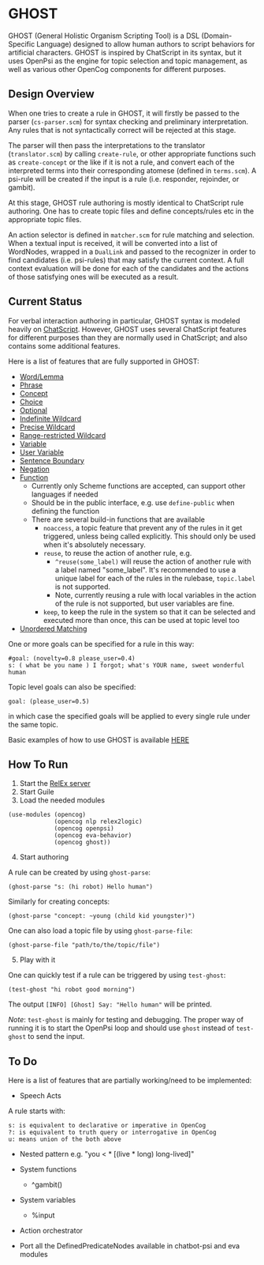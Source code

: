 # GHOST

GHOST (General Holistic Organism Scripting Tool) is a DSL (Domain-Specific
Language) designed to allow human authors to script behaviors for artificial
characters. GHOST is inspired by ChatScript in its syntax, but it uses OpenPsi
as the engine for topic selection and topic management, as well as various
other OpenCog components for different purposes.

## Design Overview

When one tries to create a rule in GHOST, it will firstly be passed to the
parser (`cs-parser.scm`) for syntax checking and preliminary interpretation.
Any rules that is not syntactically correct will be rejected at this stage.

The parser will then pass the interpretations to the translator (`translator.scm`)
by calling `create-rule`, or other appropriate functions such as `create-concept`
or the like if it is not a rule, and convert each of the interpreted terms into
their corresponding atomese (defined in `terms.scm`). A psi-rule will be created
if the input is a rule (i.e. responder, rejoinder, or gambit).

At this stage, GHOST rule authoring is mostly identical to ChatScript rule authoring.
One has to create topic files and define concepts/rules etc in the appropriate
topic files.

An action selector is defined in `matcher.scm` for rule matching and selection.
When a textual input is received, it will be converted into a list of WordNodes,
wrapped in a `DualLink` and passed to the recognizer in order to find candidates
(i.e. psi-rules) that may satisfy the current context. A full context evaluation
will be done for each of the candidates and the actions of those satisfying ones
will be executed as a result.

## Current Status

For verbal interaction authoring in particular, GHOST syntax is modeled heavily
on [ChatScript](https://github.com/bwilcox-1234/ChatScript/blob/master/WIKI/ChatScript-Basic-User-Manual.md#rules).
However, GHOST uses several ChatScript features for different purposes than
they are normally used in ChatScript; and also contains some additional features.

Here is a list of features that are fully supported in GHOST:
- [Word/Lemma](https://github.com/bwilcox-1234/ChatScript/blob/master/WIKI/ChatScript-Basic-User-Manual.md#canonization)
- [Phrase](https://github.com/bwilcox-1234/ChatScript/blob/master/WIKI/ChatScript-Basic-User-Manual.md#proper-names)
- [Concept](https://github.com/bwilcox-1234/ChatScript/blob/master/WIKI/ChatScript-Basic-User-Manual.md#concepts)
- [Choice](https://github.com/bwilcox-1234/ChatScript/blob/master/WIKI/ChatScript-Basic-User-Manual.md#choices--)
- [Optional](https://github.com/bwilcox-1234/ChatScript/blob/master/WIKI/ChatScript-Basic-User-Manual.md#optional-words--)
- [Indefinite Wildcard](https://github.com/bwilcox-1234/ChatScript/blob/master/WIKI/ChatScript-Basic-User-Manual.md#simple-indefinite-wildcards-)
- [Precise Wildcard](https://github.com/bwilcox-1234/ChatScript/blob/master/WIKI/ChatScript-Basic-User-Manual.md#precise-wildcards-n)
- [Range-restricted Wildcard](https://github.com/bwilcox-1234/ChatScript/blob/master/WIKI/ChatScript-Basic-User-Manual.md#range-restricted-wildcards-n)
- [Variable](https://github.com/bwilcox-1234/ChatScript/blob/master/WIKI/ChatScript-Basic-User-Manual.md#_-match-variables)
- [User Variable](https://github.com/bwilcox-1234/ChatScript/blob/master/WIKI/ChatScript-Basic-User-Manual.md#user_variables)
- [Sentence Boundary](https://github.com/bwilcox-1234/ChatScript/blob/master/WIKI/ChatScript-Basic-User-Manual.md#sentence-boundaries--and-)
- [Negation](https://github.com/bwilcox-1234/ChatScript/blob/master/WIKI/ChatScript-Basic-User-Manual.md#not--and-notnot-)
- [Function](https://github.com/bwilcox-1234/ChatScript/blob/master/WIKI/ChatScript-Advanced-User-Manual.md#functions)
  - Currently only Scheme functions are accepted, can support other languages if needed
  - Should be in the public interface, e.g. use `define-public` when defining the function
  - There are several build-in functions that are available
    - `noaccess`, a topic feature that prevent any of the rules in it get triggered, unless being called explicitly. This should only be used when it's absolutely necessary.
    - `reuse`, to reuse the action of another rule, e.g.
      - `^reuse(some_label)` will reuse the action of another rule with a label named "some_label". It's recommended to use a unique label for each of the rules in the rulebase, `topic.label` is not supported.
      - Note, currently reusing a rule with local variables in the action of the rule is not supported, but user variables are fine.
    - `keep`, to keep the rule in the system so that it can be selected and executed more than once, this can be used at topic level too
- [Unordered Matching](https://github.com/bwilcox-1234/ChatScript/blob/master/WIKI/ChatScript-Basic-User-Manual.md#unordered-matching--)


One or more goals can be specified for a rule in this way:

```
#goal: (novelty=0.8 please_user=0.4)
s: ( what be you name ) I forgot; what's YOUR name, sweet wonderful human
```

Topic level goals can also be specified:

```
goal: (please_user=0.5)
```

in which case the specified goals will be applied to every single rule under
the same topic.

Basic examples of how to use GHOST is available [HERE](https://github.com/opencog/opencog/blob/master/examples/ghost/basic.scm)


## How To Run

1) Start the [RelEx server](https://github.com/opencog/relex#opencog-serversh)
2) Start Guile
3) Load the needed modules
```
(use-modules (opencog)
             (opencog nlp relex2logic)
             (opencog openpsi)
             (opencog eva-behavior)
             (opencog ghost))
```
4) Start authoring

A rule can be created by using `ghost-parse`:

```
(ghost-parse "s: (hi robot) Hello human")
```

Similarly for creating concepts:

```
(ghost-parse "concept: ~young (child kid youngster)")
```

One can also load a topic file by using `ghost-parse-file`:

```
(ghost-parse-file "path/to/the/topic/file")
```

5) Play with it

One can quickly test if a rule can be triggered by using `test-ghost`:

```
(test-ghost "hi robot good morning")
```

The output `[INFO] [Ghost] Say: "Hello human"` will be printed.

*Note*: `test-ghost` is mainly for testing and debugging. The
proper way of running it is to start the OpenPsi loop and should use
`ghost` instead of `test-ghost` to send the input.

## To Do

Here is a list of features that are partially working/need to be implemented:

- Speech Acts

A rule starts with:

```
s: is equivalent to declarative or imperative in OpenCog
?: is equivalent to truth query or interrogative in OpenCog
u: means union of the both above
```

- Nested pattern e.g. "you < * [(live * long) long-lived]"

- System functions
  - ^gambit()

- System variables
  - %input

- Action orchestrator

- Port all the DefinedPredicateNodes available in chatbot-psi and eva modules
